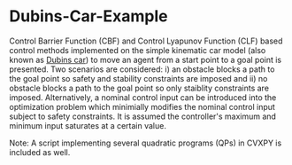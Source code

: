 # Dubins-Car-Example
Control Barrier Function (CBF) and Control Lyapunov Function (CLF) based control methods implemented on the simple kinematic car model (also known as [Dubins car](https://en.wikipedia.org/wiki/Dubins_path)) to move an agent from a start point to a goal point is presented. Two scenarios are considered: i) an obstacle blocks a path to the goal point so safety and stability constraints are imposed and ii) no obstacle blocks a path to the goal point so only staiblity constraints are imposed. Alternatively, a nominal control input can be introduced into the optimization problem which minimially modifies the nominal control input subject to safety constraints. It is assumed the controller's maximum and minimum input saturates at a certain value.

Note: A script implementing several quadratic programs (QPs) in CVXPY is included as well. 
